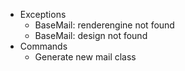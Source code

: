 - Exceptions
    - BaseMail: renderengine not found
    - BaseMail: design not found
- Commands
    - Generate new mail class